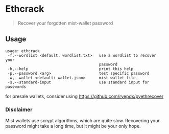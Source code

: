 Ethcrack
===

> Recover your forgotten mist-wallet password

## Usage

```
usage: ethcrack
 -f,--wordlist <default: wordlist.txt>   use a wordlist to recover your
                                         password
 -h,--help                               print this help
 -p,--password <arg>                     test specific password
 -w,--wallet <default: wallet.json>      mist wallet file
 -s,--standard-input                     use standard input for passwords
```

for presale wallets, consider using https://github.com/ryepdx/pyethrecover

### Disclaimer

Mist wallets use scrypt algorithms, which are quite slow. Recovering your password might take a long time, but it might be your only hope.
